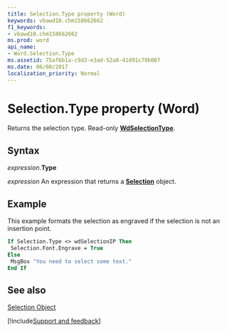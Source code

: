 ```yaml
---
title: Selection.Type property (Word)
keywords: vbawd10.chm158662662
f1_keywords:
- vbawd10.chm158662662
ms.prod: word
api_name:
- Word.Selection.Type
ms.assetid: 75af6b1a-c9d3-e3ad-52a8-41d91c79b007
ms.date: 06/08/2017
localization_priority: Normal
---
```



# Selection.Type property (Word)

Returns the selection type. Read-only  **[WdSelectionType](Word.WdSelectionType.md)**.


## Syntax

_expression_.**Type**

 _expression_ An expression that returns a **[Selection](Word.Selection.md)** object.


## Example

This example formats the selection as engraved if the selection is not an insertion point.


```vb
If Selection.Type <> wdSelectionIP Then 
 Selection.Font.Engrave = True 
Else 
 MsgBox "You need to select some text." 
End If
```


## See also


[Selection Object](Word.Selection.md)

[!include[Support and feedback](~/includes/feedback-boilerplate.md)]